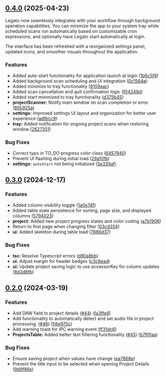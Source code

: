 
## [0.4.0](https://github.com/pruizlezcano/legato/compare/v0.3.0...v0.4.0) (2025-04-23)

Legato now seamlessly integrates with your workflow through background operation capabilities. You can minimize the app to your system tray while scheduled scans run automatically based on customizable cron expressions, and optionally have Legato start automatically at login.

The interface has been refreshed with a reorganized settings panel, updated icons, and smoother visuals throughout the application.

### Features

* Added auto-start functionality for application launch at login ([1b6c5f9](https://github.com/pruizlezcano/legato/commit/1b6c5f9756295c4ed2a56a514a7a92e472c54097))
* Added background scan scheduling and UI integration ([0c1564e](https://github.com/pruizlezcano/legato/commit/0c1564e683479022ac84681473073a4607d8b18f))
* Added minimize to tray functionality ([9109aac](https://github.com/pruizlezcano/legato/commit/9109aac0c30c2caa363aaac61b6a6fce13ade1b4))
* Added scan cancellation and quit confirmation logic ([f04249d](https://github.com/pruizlezcano/legato/commit/f04249da6c6748dda69e47e6e5c0175f56279858))
* Added start minimized to tray functionality ([d375b45](https://github.com/pruizlezcano/legato/commit/d375b45f85dfe8ab4563d25a41bb473db3e3f55f))
* **projectScanner:** Notify main window on scan completion or error ([85b925a](https://github.com/pruizlezcano/legato/commit/85b925aea5cf83df8acc9c04ed255e6eb586ad01))
* **settings:** Improved settings UI layout and organization for better user experience ([adfbcc9](https://github.com/pruizlezcano/legato/commit/adfbcc911b782b891aa07b9676ce168ad53b59f3))
* **tray:** Added notification for ongoing project scans when restoring window ([2627351](https://github.com/pruizlezcano/legato/commit/2627351ec7458389e9f83e14c49abc71c654f6b3))


### Bug Fixes

* Correct typo in TO_DO progress color class ([6457940](https://github.com/pruizlezcano/legato/commit/64579407aff679ce17dba832986464c079d181a1))
* Prevent UI flashing during initial load ([29a10fb](https://github.com/pruizlezcano/legato/commit/29a10fb85bfb36f5f10e25f19623fab155fed142))
* **settings:** `autoStart` not being initialized ([3e339af](https://github.com/pruizlezcano/legato/commit/3e339aff1ab23da679b648c3a6eefe57abf56702))

## [0.3.0](https://github.com/pruizlezcano/legato/compare/v0.2.0...v0.3.0) (2024-12-17)


### Features

* Added column visibility toggle ([1a0e74f](https://github.com/pruizlezcano/legato/commit/1a0e74fce6d418bb33c817d800823625bd5b66dc))
* Added table state persistence for sorting, page size, and displayed columns ([5794023](https://github.com/pruizlezcano/legato/commit/5794023f3af124d912467c2aad21c2ddb3d99b68))
* **project:** Added new project progress states and color coding ([a7b1906](https://github.com/pruizlezcano/legato/commit/a7b19066a460bf950c84ed0d7076a57a7a907976))
* Return to first page when changing filter ([03cd354](https://github.com/pruizlezcano/legato/commit/03cd3547bdc225fb4397d2b6596146fb6350b8ea))
* **ui:** Added skeleton during table load ([7886d37](https://github.com/pruizlezcano/legato/commit/7886d373e83555639ff55922ed6a327040bdbfe2))


### Bug Fixes

* **tsc:** Resolve Typescript errors ([d80a8bb](https://github.com/pruizlezcano/legato/commit/d80a8bb8f728cdd416cadf89202563f59916f6b3))
* **ui:** Adjust margin for header badges ([c3c6ead](https://github.com/pruizlezcano/legato/commit/c3c6ead9d108f32895606b9a67c371630ad3c298))
* **ui:** Update project saving logic to use accessorKey for column updates ([8d3d6fb](https://github.com/pruizlezcano/legato/commit/8d3d6fb927758665a292282651285dfa1e5a39e6))

## [0.2.0](https://github.com/pruizlezcano/legato/compare/v0.1.0...v0.2.0) (2024-03-19)


### Features

* Add DAW field to project details ([#44](https://github.com/pruizlezcano/legato/issues/44)) ([fa3ffe8](https://github.com/pruizlezcano/legato/commit/fa3ffe8f6d81c4761c12a78cb56310f4ed397ea8))
* Add functionality to automatically detect and set audio file in project processing. ([#46](https://github.com/pruizlezcano/legato/issues/46)) ([56e970c](https://github.com/pruizlezcano/legato/commit/56e970c280b36e8c4099336fc935f3c6f675a150))
* Add warning toast for IPC warning event ([ff31dc6](https://github.com/pruizlezcano/legato/commit/ff31dc693db85fe663b5744053ccc031282a57c5))
* **ProjectsTable:** Added better text filtering functionality ([#45](https://github.com/pruizlezcano/legato/issues/45)) ([b7f0faa](https://github.com/pruizlezcano/legato/commit/b7f0faa818ff86238762076f28cb2a7bc1b589cc))


### Bug Fixes

* Ensure saving project when values have change ([ea7668e](https://github.com/pruizlezcano/legato/commit/ea7668e3f3c7c5c38936a3fab3b4bf915e81bfdc))
* Prevent the title input to be selected when opening Project Details ([9d9f86e](https://github.com/pruizlezcano/legato/commit/9d9f86e9302e913c9c464f300b92331e6b3fdeb5))
